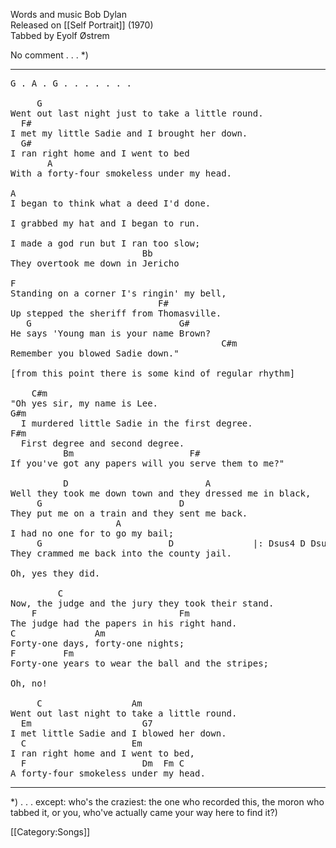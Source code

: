 Words and music Bob Dylan<br>
Released on [[Self Portrait]] (1970)<br>
Tabbed by Eyolf Østrem

No comment . . . <nowiki>*</nowiki>)

----
<pre class="verse">
G . A . G . . . . . . .

     G
Went out last night just to take a little round.
  F#
I met my little Sadie and I brought her down.
  G#
I ran right home and I went to bed
       A
With a forty-four smokeless under my head.

A
I began to think what a deed I'd done.

I grabbed my hat and I began to run.

I made a god run but I ran too slow;
                         Bb
They overtook me down in Jericho

F
Standing on a corner I's ringin' my bell,
                            F#
Up stepped the sheriff from Thomasville.
   G                            G#
He says 'Young man is your name Brown?
                                        C#m
Remember you blowed Sadie down."

[from this point there is some kind of regular rhythm]

    C#m
"Oh yes sir, my name is Lee.
G#m
  I murdered little Sadie in the first degree.
F#m
  First degree and second degree.
          Bm                      F#
If you've got any papers will you serve them to me?"

          D                          A
Well they took me down town and they dressed me in black,
     G                          D
They put me on a train and they sent me back.
                    A
I had no one for to go my bail;
     G                        D               |: Dsus4 D Dsus2 D   :|
They crammed me back into the county jail.

Oh, yes they did.

         C
Now, the judge and the jury they took their stand.
    F                           Fm
The judge had the papers in his right hand.
C               Am
Forty-one days, forty-one nights;
F         Fm
Forty-one years to wear the ball and the stripes;

Oh, no!

     C                 Am
Went out last night to take a little round.
  Em                     G7
I met little Sadie and I blowed her down.
  C                    Em
I ran right home and I went to bed,
  F                      Dm  Fm C
A forty-four smokeless under my head.
</pre>

----
<nowiki>*</nowiki>) . . . except: who's the craziest: the one who recorded this, the
moron who tabbed it, or you, who've actually came your way here to
find it?)

[[Category:Songs]]